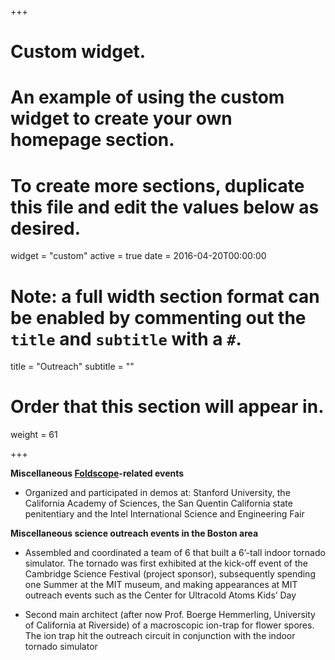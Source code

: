 +++
# Custom widget.
# An example of using the custom widget to create your own homepage section.
# To create more sections, duplicate this file and edit the values below as desired.
widget = "custom"
active = true
date = 2016-04-20T00:00:00

# Note: a full width section format can be enabled by commenting out the `title` and `subtitle` with a `#`.
title = "Outreach"
subtitle = ""

# Order that this section will appear in.
weight = 61

+++

<strong> Miscellaneous <a href="https://microcosmos.foldscope.com/" target="_blank">Foldscope</a>-related events </strong>

  - Organized and participated in demos at: Stanford University, the California Academy of Sciences,
the San Quentin California state penitentiary and the Intel International Science and Engineering Fair

<strong> Miscellaneous science outreach events in the Boston area </strong>

  - Assembled and coordinated a team of 6 that built a 6’-tall indoor tornado simulator.
The tornado was first exhibited at the kick-off event of the Cambridge Science Festival (project sponsor),
subsequently spending one Summer at the MIT museum, and making appearances at MIT outreach events such as the Center for Ultracold Atoms Kids’ Day

  - Second main architect (after now Prof. Boerge Hemmerling, University of California at Riverside) of a macroscopic ion-trap for flower spores.
The ion trap hit the outreach circuit in conjunction with the indoor tornado simulator